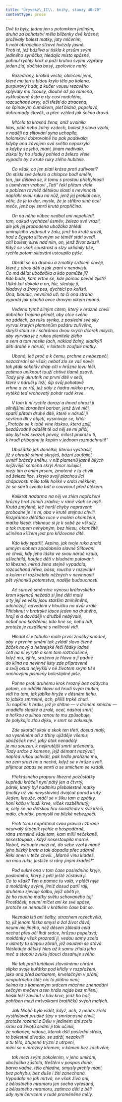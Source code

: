```yaml
---
title: "Úryvekz\_II\\. knihy, stanzy 48–70"
contentType: prose
---
```


<section>

_Dvě tu byly, jedna jen s potomkem jediným,  
druhá za bohatství měla blíženky dvě krásné;  
prožívaly bolest matky, jaty mlčením,  
k nebi obracejíce slzavé hvězdy jasné.  
Proti té, jež bázlivá si tiskla k prsům svým  
jediného synáčka, hledajíc místo spásné,  
pohnul rychlý krok a paži krutou svými vzpřahy  
jeden žid, dočista bosý, zpolovice nahý._

</section>

<section>

     _Rozedraný, krátká vesta, oblečení jeho,  
které mu jen s bídou krylo tělo po kolena,  
purpurový hadr, z kučer vousu rezavého  
splývaly mu licousy, dlouhé až po ramena,  
vykloubená ústa a rty cosi nadulého,  
rozcuchané brvy, oči třeští do ztracena,  
se špinavým čumákem, pleť bídná, popelavá,  
dohromady člověk, a přec vzhled jak šelma dravá._

</section>

<section>

     _Mlčela ta krásná žena, aniž uvolnila  
hlas, pláč nebo žalný vzdech, bolest jí slova vzala,  
v naději na slitování syna uchopila,  
holomkovi dobrovolně ho pak podávala;  
kdyby ona závojem svá světla nepokryla  
a kdyby se jeho, maní, jinam nedívala,  
získal by ho sladký pohled a železo vřelé  
vypadlo by z kruté ruky zlého hubitele._

</section>

<section>

     _Co však, co jen platí krása proti zuřivosti?  
On stiskl své železo a chlapce bodl směle;  
ten, jak dělává se, k tomu s prostou příchylností  
s úsměvem vrahovi „Tati“ řekl přitom vřele  
a pobízen rovněž dětskou slastí s nevinností  
napřáhl svou ruku na nůž, jenž jej proklál cele,  
věře, že je to dar, mysle, že je stříbro siná ocel  
meče, jenž byl smrti krutá prapříčina._

</section>

<section>

     _On na něho vůbec nedbal ani nepohlédl,  
tam, odkud vycházel úsměv, železo své vrazil,  
ale jak jej probodena ubožáka zhlédl  
umírajícího vadnout v žalu, jenž ho krutě srazil,  
had z Egypta slitovným se téměř státi svedl,  
cítil bolest, slzel nad ním, on, jenž život zkazil.  
Když se však soustrast a slzy uklidnily tiše,  
rychle potom slitování ustoupilo pýše._

</section>

<section>

     _Obrátí se na druhou a zmatky srdcem chvějí,  
které z obou dětí a jak zraní v nenávisti.  
Co má dělat ubožačka a kdo pomůže jí?  
Kde bude, kam vrtne se, kde pomoc pevně zjistí?  
Utíká kol dokola a on, hle, sleduje ji,  
hladový a žravý pes, dychtící po kořisti.  
Ona, bloudíc, nevnímá už: ta či ona strana,  
vypadá jak plachá ovce dravým vlkem hnaná._

</section>

<section>

     _Vedena týmž silným citem, který v hrozné chvíli  
dobrého Trojana přiměl, aby otce svého  
na zádech, za ruku synka, z poslední své síly  
vyrval krutým plamenům požáru zuřivého,  
skrýší stala se i schránou dvou svých dcerek milých,  
aby vyrvala je z rukou plenitele zlého  
a sem a tam nosila (ach, náklad žalný, sladký!)  
děti drahé v náručí, v loktech zoufalé matky._

</section>

<section>

     _Ubohá, leč proč a k čemu, prchne z nebezpečí,  
nezachrání se však; neboť zlo se valí nově;  
tak pták sokolův dráp cítí v hrůzné lovu léči,  
zatímco uniknout touží chtivé tlamě psově.  
Tady jiný ukrutník na první dítě v seči,  
které v náručí jí leží, šíp svůj pohotově  
vrhne a ze rtů, jež sály z ňadra mléko prve,  
vytéká teď vrchovatý pohár rudé krve._

</section>

<section>

     _V tom k ní rychle dorazí a ihned ohrozí ji  
silnějšími zbraněmi barbar, jenž živé ničí,  
spatří přitom druhé dítě, které v náručí jí  
sevřeno dlí v objetí, vysmívaje se, křičí:  
„Protože se k tobě vine láskou, která zpíjí,  
bezdůvodně oddělit tě od něj se mi příčí,  
aby byl váš svazek pevný, milost prokážu ti,  
k hrudi přibodnu je kopím v jednom rozmáchnutí!“_

</section>

<section>

     _Ubožátko jak danělka, kterou vystrašili,  
jíž v ohradě stinné skryješ, bázní zoufající,  
uvnitř brázdy sněhu, v níž plamenů jasně bílých  
nejživější semena skryl Amor milující,  
mezi tím a oním prsem, zmatené v tu chvíli  
od železa líce, skrylo svoji plachou líci  
chápavosti mělo tolik hořké v srdci měkkém,  
že se smrti svedlo bát a couvnout před útěkem._

</section>

<section>

     _Kolikrát nadarmo na něj ve zlém napřažení  
hrůzný hrot zamíří zrádce; v ráně však se mýlí.  
Krutá zmýlená, leč horší chyby napravení:  
probodne je i s ní, oba v krutě stejnou chvíli.  
Rozpřáhne děťátko ruce v malém okamžení,  
matka klesá, tisknouc si je k sobě ze vší síly,  
a tak trupem nehybným, bez hlesu, okamžitě  
učiněna křížem jest pro křižované dítě._

</section>

<section>

     _Kdo kdy spatřil, Arpino, jak tvoje ruka znalá  
umným slohem zpodobnila slavné Slitování  
ve chvíli, kdy jeho láska ve svou náruč vzala,  
ušlechtilá, houfec dětí v bludném putování:  
ta líbezná, mírná žena stejně vypadala,  
rozcuchaná hříva, bosa, roucho v rozevlání  
a kolem ní rozkvétalo něžných v nevinnosti  
pět výhonků potomstva, naděje budoucnosti._

</section>

<section>

     _Ač surová směrnice výnosu královského  
krom kojenců nežádá si jiné děti malé  
a ty její ve věku jsou starším zmíněného,  
odcházejí, odvedeni v hloučku na dvůr krále.  
Přitisknut v bratrské lásce jeden na druhého,  
hrají si a dovádějí v družbě nebývalé,  
neboť ona každému, kdo hne se, nohu řídí,  
protože je rozdělené s nelibostí vidí._

</section>

<section>

     _Hledal si v tabulce malé první značky snadné,  
aby v prvním umění tak zvládl slovo čtené  
žáček nový a hebrejské řeči řádky ladné  
četl na ní vyryté a sem tam roztroušené,  
když mu, ejhle, sražena je hlava a jí padne  
do klína na nevinné listy zde připravené  
a svůj osud nejvyšší v ně životem svým tiše  
nachovými písmeny bolestiplně píše._

</section>

<section>

     _Pohne proti druhému krok hrozný bez oddychu  
potom, co oddělil hlavu od hrudi svým tnutím;  
vidí ho tam, jak jablko hryže v děsném tichu,  
to jablko smrtelné, ach, příliš trpké chuti.  
Tu napřímí k hrdlu, jež je shltne — v drsném smíchu —  
vnadidlo sladké a zralé, ocel, nástroj smrti,  
a hořkou a silnou ranou to mu způsobuje,  
že polykajíc zlou dýku, v smrt se zakusuje._

</section>

<section>

     _Zde skotačí skok a skok ten třetí, dosud malý,  
na vysněném oři z třtiny ujížděje všemu;  
ubožáček neví, jaký útok nenadálý  
je mu souzen, k nejkrutější smrti určenému.  
Tady srdce z kamene, jejž démant nazývali,  
napřed rukou uchvátí, pak hrdlo prořízne mu,  
na zem srazí ho a nechá, když se v hrůze svalí,  
přijmout zápas se smrtí a se smíchem se vzdálí._

</section>

<section>

     _Překrásného praporu líbezné pozůstatky  
kupředu kráčeli nyní pátý jen a čtvrtý,  
párek, který byl nadmíru přebolestné matky  
(matky už víc nevyslovím) dvojčat porod krutý.  
Jeden, krouže, otáčí se v šiku tam a zpátky,  
honí káču v louži krve, vlček rozběhnutý;  
a, celý se na dětskou hru soustřediv v své křeči,  
málo, chudák, pomyslil na blízké nebezpečí._

</section>

<section>

     _Proti tomu napřáhnul svou pravici i zbraně  
neurvalý útočník rychle a hospodárně,  
rána smrtelná však tam, kam mířil nečekaně,  
nesestoupila, i když nesestoupila marně.  
Neboť, vstoupiv mezi ně, do sebe vzal ji maně  
jeho blízký bratr a tak dopadla přec zdárně.  
Řekl onen v téže chvíli: „Marně vinu kladeš  
na mou ruku, jestliže si rány jiným kradeš!“_

</section>

<section>

     _Pod sukní ona v tom čase posledního kryje,  
posledního, který z pěti ještě zůstává jí.  
Co to však? Ten o pomoc tu volá, v pláči nyje  
a moldánky svými, jimiž dosud patří ráji,  
druhému zjevuje šalbu, jejíž obětí je,  
že ho roucho matky světu schovaného tají.  
Prosťáček, neumí mlčet ani ke své spáse,  
protože se nenaučil v krátkém čase bát se._

</section>

<section>

     _Neznalá lsti ani šalby, strachem rozechvělá,  
ta, jíž jenom láska smysl a žal život dává,  
neumí nic jiného, než děsem zbledlá celá  
nechat přes oči lhát srdce, hrůzou popelavá;  
moldánky však prozradí ji, vedou samy zcela  
v ústrety tu slepou zbraň, jež osudem se stává.  
Následuje dětský hlas až k samu zřídlu jeho  
meč a stopou zvuku jdoucí dosahuje svého._

</section>

<section>

     _Ne tak proti luňákovi zlovolnému chrání  
slípka svoje kuřátka pod křídly v rozpřažení,  
jako ona před barbarem, krvelačným v přání,  
neopatrného štítí; nic to plátno není;  
šelma ta s kamenným srdcem máchne znenadání  
sečným mečem a ten hrdlo najde bez míření;  
hošík leží zavinut v háv krve, jenž ho halí,  
pohřben mezi mrtvolkami bratříčků svých malých._

</section>

<section>

     _Jak Niobě bylo vidět, když, ach, z nebes zřela  
vystřelovat prudké šípy v smrtonosné chvíli,  
protože rozenci z Délu v jediném dni zcela  
sirou od životů sedmi ji tak učinili,  
že nakonec, vidouc, kterak dští poslední střela,  
to bolestné divadlo, se zdrží, nezakvílí  
a tu tělo, otupené trýzní z utrpení,  
mění se v mrazivý křemen, v kámen bez zachvění;_

</section>

<section>

     _tak mezi svým pokolením, v jeho umírání,  
ubožačka zůstala, třeštění v pospas daná,  
barva vadne, tělo chladne, smysly prchly maní,  
bez pohybu, bez duše i žití zanechaná.  
Vypadala ne jak mrtvá, ne však živá ani,  
z bělostného mramoru jen socha vytesaná,  
z bělostného mramoru, zatímco děti z běli  
údy nyní červcem v rudé proměněné měly._

</section>
